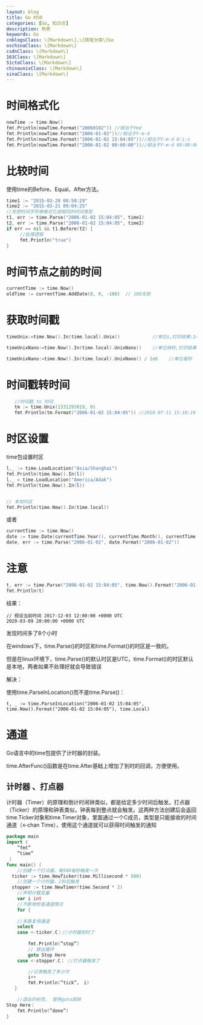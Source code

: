 ```yaml
---
layout: blog
title: Go 时间
categories: [Go, 知识点]
description: 熟悉
keywords: Go
cnblogsClass: \[Markdown\],\[随笔分类\]Go
oschinaClass: \[Markdown\]
csdnClass: \[Markdown\]
163Class: \[Markdown\]
51ctoClass: \[Markdown\]
chinaunixClass: \[Markdown\]
sinaClass: \[Markdown\]
---
```


# 时间格式化

```go
nowTime := time.Now()
fmt.Println(nowTime.Format("20060102")) //相当于Ymd
fmt.Println(nowTime.Format("2006-01-02"))//相当于Y-m-d
fmt.Println(nowTime.Format("2006-01-02 15:04:05"))//相当于Y-m-d H:i:s
fmt.Println(nowTime.Format("2006-01-02 00:00:00"))//相当于Y-m-d 00:00:00
```

# 比较时间
使用time的Before、Equal、After方法。

```go
time1 := "2015-03-20 08:50:29"
time2 := "2015-03-21 09:04:25"
//先把时间字符串格式化成相同的时间类型
t1, err := time.Parse("2006-01-02 15:04:05", time1)
t2, err := time.Parse("2006-01-02 15:04:05", time2)
if err == nil && t1.Before(t2) {
     //处理逻辑
     fmt.Println("true")
}
```

# 时间节点之前的时间

```go
currentTime := time.Now()
oldTime := currentTime.AddDate(0, 0, -180)  // 180天前
```

# 获取时间戳
```go
timeUnix:=time.Now().In(time.local).Unix()            //单位s,打印结果:1491888244

timeUnixNano:=time.Now().In(time.local).UnixNano()    //单位纳秒,打印结果：1491888244752784461

timeUnixNano:=time.Now().In(time.local).UnixNano() / 1e6    //单位毫秒

```

# 时间戳转时间
```go
   //时间戳 to 时间
   tm := time.Unix(1531293019, 0)
   fmt.Println(tm.Format("2006-01-02 15:04:05")) //2018-07-11 15:10:19

```

# 时区设置
time包设置时区
```go
l,_ := time.LoadLocation("Asia/Shanghai")
fmt.Println(time.Now().In(l))
l,_ = time.LoadLocation("America/Adak")
fmt.Println(time.Now().In(l))


// 本地时区
fmt.Println(time.Now().In(time.local))
```
或者
```go
currentTime := time.Now()
date := time.Date(currentTime.Year(), currentTime.Month(), currentTime.Day(), 0, 0, 0, 0, currentTime.Location())
date, err := time.Parse("2006-01-02", date.Format("2006-01-02"))
```

# 注意
```go
t, err := time.Parse("2006-01-02 15:04:05", time.Now().Format("2006-01-02 15:04:05"))
fmt.Println(t)
```
结果：
```
// 假设当前时间 2017-12-03 12:00:00 +0000 UTC
2020-03-09 20:00:00 +0000 UTC
```
发现时间多了8个小时

在windows下，time.Parse()的时区和time.Format()的时区是一致的。

但是在linux环境下，time.Parse()的默认时区是UTC，time.Format()的时区默认是本地，两者如果不处理好就会导致错误

解决：

使用time.ParseInLocation()而不是time.Parse()：
```
t, _ := time.ParseInLocation("2006-01-02 15:04:05", time.Now().Format("2006-01-02 15:04:05"), time.Local)
```

# 通道
Go语言中的time包提供了计时器的封装。

time.AfterFunc()函数是在time.After基础上增加了到时的回调，方便使用。

## 计时器 、打点器
计时器（Timer）的原理和倒计时闹钟类似，都是给定多少时间后触发。打点器（Ticker）的原理和钟表类似，钟表每到整点就会触发。这两种方法创建后会返回time.Ticker对象和time.Timer对象，里面通过一个C成员，类型是只能接收的时间通道（<-chan Time），使用这个通道就可以获得时间触发的通知
```go
package main
import (
    ”fmt”
    ”time”
 )
func main() (   
    //创建一个打点器，每500毫秒触发一次
  ticker := time.NewTicker(time.Millisecond * 500)
    //创建一个计时器，2秒后触发
  stopper := time.NewTimer(time.Second * 2)
    //声明计数变量
    var i int
    //不断地检查通道情况
    for {
            
    //多路复用通道
    select
    case <-ticker.C：//计时器到时了
       
        fmt.Println(”stop”)
        // 跳出循环
        goto Stop Here
    case <-stopper.C： //打点器触发了

        //记录触发了多少次
        i++
        fmt.Println(”tick”， i)
   }

    //退出的标签， 使用goto跳转
Stop Here：
    fmt.Println(”done”)
}
```